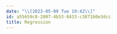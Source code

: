 ```yaml
---
date: "\\[2023-05-09 Tue 19:42\\]"
id: a55659c8-2007-4b53-8433-c3871b0e3dcc
title: Regression
---
```


